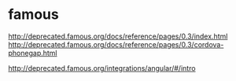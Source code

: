 # famous
http://deprecated.famous.org/docs/reference/pages/0.3/index.html
http://deprecated.famous.org/docs/reference/pages/0.3/cordova-phonegap.html

http://deprecated.famous.org/integrations/angular/#/intro
